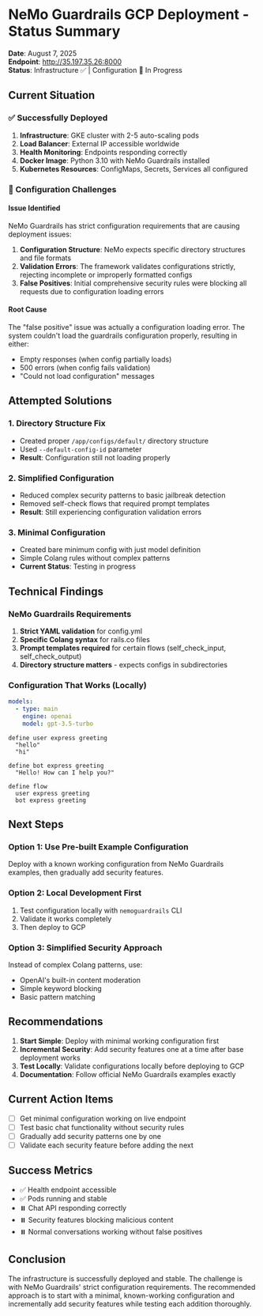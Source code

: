# NeMo Guardrails GCP Deployment - Status Summary

**Date**: August 7, 2025  
**Endpoint**: http://35.197.35.26:8000  
**Status**: Infrastructure ✅ | Configuration 🔧 In Progress

## Current Situation

### ✅ Successfully Deployed
1. **Infrastructure**: GKE cluster with 2-5 auto-scaling pods
2. **Load Balancer**: External IP accessible worldwide
3. **Health Monitoring**: Endpoints responding correctly
4. **Docker Image**: Python 3.10 with NeMo Guardrails installed
5. **Kubernetes Resources**: ConfigMaps, Secrets, Services all configured

### 🔧 Configuration Challenges

#### Issue Identified
NeMo Guardrails has strict configuration requirements that are causing deployment issues:

1. **Configuration Structure**: NeMo expects specific directory structures and file formats
2. **Validation Errors**: The framework validates configurations strictly, rejecting incomplete or improperly formatted configs
3. **False Positives**: Initial comprehensive security rules were blocking all requests due to configuration loading errors

#### Root Cause
The "false positive" issue was actually a configuration loading error. The system couldn't load the guardrails configuration properly, resulting in either:
- Empty responses (when config partially loads)
- 500 errors (when config fails validation)
- "Could not load configuration" messages

## Attempted Solutions

### 1. Directory Structure Fix
- Created proper `/app/configs/default/` directory structure
- Used `--default-config-id` parameter
- **Result**: Configuration still not loading properly

### 2. Simplified Configuration
- Reduced complex security patterns to basic jailbreak detection
- Removed self-check flows that required prompt templates
- **Result**: Still experiencing configuration validation errors

### 3. Minimal Configuration
- Created bare minimum config with just model definition
- Simple Colang rules without complex patterns
- **Current Status**: Testing in progress

## Technical Findings

### NeMo Guardrails Requirements
1. **Strict YAML validation** for config.yml
2. **Specific Colang syntax** for rails.co files
3. **Prompt templates required** for certain flows (self_check_input, self_check_output)
4. **Directory structure matters** - expects configs in subdirectories

### Configuration That Works (Locally)
```yaml
models:
  - type: main
    engine: openai
    model: gpt-3.5-turbo
```

```colang
define user express greeting
  "hello"
  "hi"

define bot express greeting
  "Hello! How can I help you?"

define flow
  user express greeting
  bot express greeting
```

## Next Steps

### Option 1: Use Pre-built Example Configuration
Deploy with a known working configuration from NeMo Guardrails examples, then gradually add security features.

### Option 2: Local Development First
1. Test configuration locally with `nemoguardrails` CLI
2. Validate it works completely
3. Then deploy to GCP

### Option 3: Simplified Security Approach
Instead of complex Colang patterns, use:
- OpenAI's built-in content moderation
- Simple keyword blocking
- Basic pattern matching

## Recommendations

1. **Start Simple**: Deploy with minimal working configuration first
2. **Incremental Security**: Add security features one at a time after base deployment works
3. **Test Locally**: Validate configurations locally before deploying to GCP
4. **Documentation**: Follow official NeMo Guardrails examples exactly

## Current Action Items
- [ ] Get minimal configuration working on live endpoint
- [ ] Test basic chat functionality without security rules
- [ ] Gradually add security patterns one by one
- [ ] Validate each security feature before adding the next

## Success Metrics
- ✅ Health endpoint accessible
- ✅ Pods running and stable
- ⏸️ Chat API responding correctly
- ⏸️ Security features blocking malicious content
- ⏸️ Normal conversations working without false positives

## Conclusion
The infrastructure is successfully deployed and stable. The challenge is with NeMo Guardrails' strict configuration requirements. The recommended approach is to start with a minimal, known-working configuration and incrementally add security features while testing each addition thoroughly.